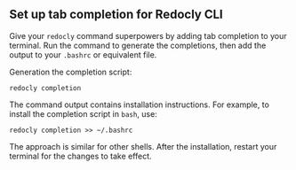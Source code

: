 ## Set up tab completion for Redocly CLI

Give your `redocly` command superpowers by adding tab completion to your terminal. Run the command to generate the completions, then add the output to your `.bashrc` or equivalent file.

Generation the completion script:

```shell Command
redocly completion
```

The command output contains installation instructions. For example, to install the completion script in `bash`, use:

```shell Command
redocly completion >> ~/.bashrc
```

The approach is similar for other shells. After the installation, restart your terminal for the changes to take effect.
